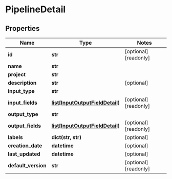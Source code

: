 # PipelineDetail

## Properties
Name | Type | Notes
------------ | ------------- | -------------
**id** | **str** | [optional] [readonly]
**name** | **str** |
**project** | **str** |
**description** | **str** | [optional]
**input_type** | **str** |
**input_fields** | [**list[InputOutputFieldDetail]**](InputOutputFieldDetail.md) | [optional] [readonly]
**output_type** | **str** |
**output_fields** | [**list[InputOutputFieldDetail]**](InputOutputFieldDetail.md) | [optional] [readonly]
**labels** | **dict(str, str)** | [optional]
**creation_date** | **datetime** | [optional]
**last_updated** | **datetime** | [optional]
**default_version** | **str** | [optional] [readonly]


